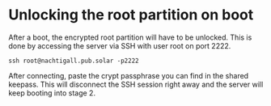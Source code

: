 # Unlocking the root partition on boot

After a boot, the encrypted root partition will have to be unlocked. This is done by accessing the server via SSH with user root on port 2222.

```
ssh root@nachtigall.pub.solar -p2222
```

 After connecting, paste the crypt passphrase you can find in the shared keepass. This will disconnect the SSH session right away and the server will keep booting into stage 2.
